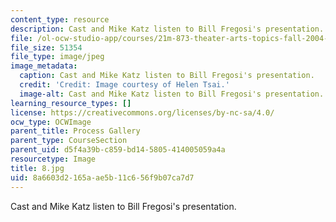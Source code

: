 ```yaml
---
content_type: resource
description: Cast and Mike Katz listen to Bill Fregosi's presentation.
file: /ol-ocw-studio-app/courses/21m-873-theater-arts-topics-fall-2004-january-iap-2005/8a6603d2165aae5b11c656f9b07ca7d7_8.jpg
file_size: 51354
file_type: image/jpeg
image_metadata:
  caption: Cast and Mike Katz listen to Bill Fregosi's presentation.
  credit: 'Credit: Image courtesy of Helen Tsai.'
  image-alt: Cast and Mike Katz listen to Bill Fregosi's presentation.
learning_resource_types: []
license: https://creativecommons.org/licenses/by-nc-sa/4.0/
ocw_type: OCWImage
parent_title: Process Gallery
parent_type: CourseSection
parent_uid: d5f4a39b-c859-bd14-5805-414005059a4a
resourcetype: Image
title: 8.jpg
uid: 8a6603d2-165a-ae5b-11c6-56f9b07ca7d7
---
```

Cast and Mike Katz listen to Bill Fregosi's presentation.